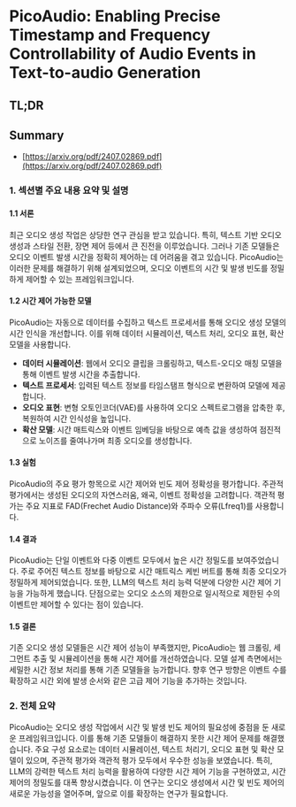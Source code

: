 # PicoAudio: Enabling Precise Timestamp and Frequency Controllability of Audio Events in Text-to-audio Generation
## TL;DR
## Summary
- [https://arxiv.org/pdf/2407.02869.pdf](https://arxiv.org/pdf/2407.02869.pdf)

### 1. 섹션별 주요 내용 요약 및 설명

#### 1.1 서론
최근 오디오 생성 작업은 상당한 연구 관심을 받고 있습니다. 특히, 텍스트 기반 오디오 생성과 스타일 전환, 장면 제어 등에서 큰 진전을 이루었습니다. 그러나 기존 모델들은 오디오 이벤트 발생 시간을 정확히 제어하는 데 어려움을 겪고 있습니다. PicoAudio는 이러한 문제를 해결하기 위해 설계되었으며, 오디오 이벤트의 시간 및 발생 빈도를 정밀하게 제어할 수 있는 프레임워크입니다.

#### 1.2 시간 제어 가능한 모델
PicoAudio는 자동으로 데이터를 수집하고 텍스트 프로세서를 통해 오디오 생성 모델의 시간 인식을 개선합니다. 이를 위해 데이터 시뮬레이션, 텍스트 처리, 오디오 표현, 확산 모델을 사용합니다. 

- **데이터 시뮬레이션**: 웹에서 오디오 클립을 크롤링하고, 텍스트-오디오 매칭 모델을 통해 이벤트 발생 시간을 추출합니다.
- **텍스트 프로세서**: 입력된 텍스트 정보를 타임스탬프 형식으로 변환하여 모델에 제공합니다.
- **오디오 표현**: 변형 오토인코더(VAE)를 사용하여 오디오 스펙트로그램을 압축한 후, 복원하여 시간 인식성을 높입니다.
- **확산 모델**: 시간 매트릭스와 이벤트 임베딩을 바탕으로 예측 값을 생성하여 점진적으로 노이즈를 줄여나가며 최종 오디오를 생성합니다.

#### 1.3 실험
PicoAudio의 주요 평가 항목으로 시간 제어와 빈도 제어 정확성을 평가합니다. 주관적 평가에서는 생성된 오디오의 자연스러움, 왜곡, 이벤트 정확성을 고려합니다. 객관적 평가는 주요 지표로 FAD(Frechet Audio Distance)와 주파수 오류(Lfreq1)를 사용합니다.

#### 1.4 결과
PicoAudio는 단일 이벤트와 다중 이벤트 모두에서 높은 시간 정밀도를 보여주었습니다. 주로 주어진 텍스트 정보를 바탕으로 시간 매트릭스 케빈 버트를 통해 최종 오디오가 정밀하게 제어되었습니다. 또한, LLM의 텍스트 처리 능력 덕분에 다양한 시간 제어 기능을 가능하게 했습니다. 단점으로는 오디오 소스의 제한으로 일시적으로 제한된 수의 이벤트만 제어할 수 있다는 점이 있습니다.

#### 1.5 결론
기존 오디오 생성 모델들은 시간 제어 성능이 부족했지만, PicoAudio는 웹 크롤링, 세그먼트 추출 및 시뮬레이션을 통해 시간 제어를 개선하였습니다. 모델 설계 측면에서는 세밀한 시간 정보 처리를 통해 기존 모델들을 능가합니다. 향후 연구 방향은 이벤트 수를 확장하고 시간 외에 발생 순서와 같은 고급 제어 기능을 추가하는 것입니다.

### 2. 전체 요약

PicoAudio는 오디오 생성 작업에서 시간 및 발생 빈도 제어의 필요성에 중점을 둔 새로운 프레임워크입니다. 이를 통해 기존 모델들이 해결하지 못한 시간 제어 문제를 해결했습니다. 주요 구성 요소로는 데이터 시뮬레이션, 텍스트 처리기, 오디오 표현 및 확산 모델이 있으며, 주관적 평가와 객관적 평가 모두에서 우수한 성능을 보였습니다. 특히, LLM의 강력한 텍스트 처리 능력을 활용하여 다양한 시간 제어 기능을 구현하였고, 시간 제어의 정밀도를 대폭 향상시켰습니다. 이 연구는 오디오 생성에서 시간 및 빈도 제어의 새로운 가능성을 열어주며, 앞으로 이를 확장하는 연구가 필요합니다.
